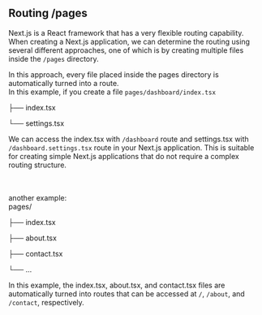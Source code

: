 ## Routing /pages

Next.js is a React framework that has a very flexible routing capability. When creating a Next.js application, we can determine the routing using several different approaches, one of which is by creating multiple files inside the `/pages` directory.


In this approach, every file placed inside the pages directory is automatically turned into a route.
<br/>In this example, if you create a file `pages/dashboard/index.tsx`


├── index.tsx

└── settings.tsx

We can access the index.tsx with `/dashboard` route and settings.tsx with `/dashboard.settings.tsx` route in your Next.js application. This is suitable for creating simple Next.js applications that do not require a complex routing structure.
<br/><br/><br/>




another example:
<br/>
pages/

├── index.tsx

├── about.tsx

├── contact.tsx

└── ...

In this example, the index.tsx, about.tsx, and contact.tsx files are automatically turned into routes that can be accessed at `/`, `/about`, and `/contact`, respectively.

